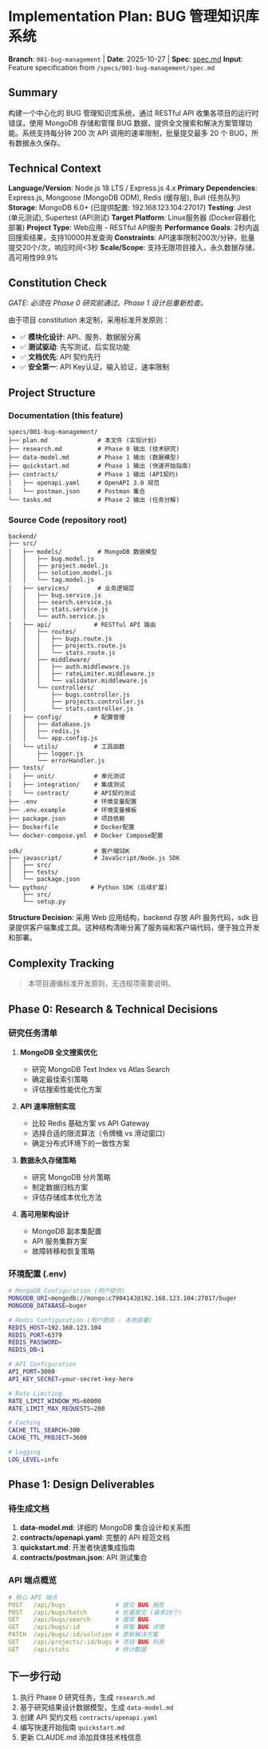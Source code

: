 # Implementation Plan: BUG 管理知识库系统

**Branch**: `001-bug-management` | **Date**: 2025-10-27 | **Spec**: [spec.md](spec.md)
**Input**: Feature specification from `/specs/001-bug-management/spec.md`

## Summary

构建一个中心化的 BUG 管理知识库系统，通过 RESTful API 收集各项目的运行时错误，使用 MongoDB 存储和管理 BUG 数据，提供全文搜索和解决方案管理功能。系统支持每分钟 200 次 API 调用的速率限制，批量提交最多 20 个 BUG，所有数据永久保存。

## Technical Context

**Language/Version**: Node.js 18 LTS / Express.js 4.x
**Primary Dependencies**: Express.js, Mongoose (MongoDB ODM), Redis (缓存层), Bull (任务队列)
**Storage**: MongoDB 6.0+ (已提供配置: 192.168.123.104:27017)
**Testing**: Jest (单元测试), Supertest (API测试)
**Target Platform**: Linux服务器 (Docker容器化部署)
**Project Type**: Web应用 - RESTful API服务
**Performance Goals**: 2秒内返回搜索结果，支持10000并发查询
**Constraints**: API速率限制200次/分钟，批量提交20个/次，响应时间<3秒
**Scale/Scope**: 支持无限项目接入，永久数据存储，高可用性99.9%

## Constitution Check

*GATE: 必须在 Phase 0 研究前通过。Phase 1 设计后重新检查。*

由于项目 constitution 未定制，采用标准开发原则：
- ✅ **模块化设计**: API、服务、数据层分离
- ✅ **测试驱动**: 先写测试，后实现功能
- ✅ **文档优先**: API 契约先行
- ✅ **安全第一**: API Key认证，输入验证，速率限制

## Project Structure

### Documentation (this feature)

```text
specs/001-bug-management/
├── plan.md              # 本文件 (实现计划)
├── research.md          # Phase 0 输出 (技术研究)
├── data-model.md        # Phase 1 输出 (数据模型)
├── quickstart.md        # Phase 1 输出 (快速开始指南)
├── contracts/           # Phase 1 输出 (API契约)
│   ├── openapi.yaml     # OpenAPI 3.0 规范
│   └── postman.json     # Postman 集合
└── tasks.md             # Phase 2 输出 (任务分解)
```

### Source Code (repository root)

```text
backend/
├── src/
│   ├── models/          # MongoDB 数据模型
│   │   ├── bug.model.js
│   │   ├── project.model.js
│   │   ├── solution.model.js
│   │   └── tag.model.js
│   ├── services/        # 业务逻辑层
│   │   ├── bug.service.js
│   │   ├── search.service.js
│   │   ├── stats.service.js
│   │   └── auth.service.js
│   ├── api/            # RESTful API 路由
│   │   ├── routes/
│   │   │   ├── bugs.route.js
│   │   │   ├── projects.route.js
│   │   │   └── stats.route.js
│   │   ├── middleware/
│   │   │   ├── auth.middleware.js
│   │   │   ├── rateLimiter.middleware.js
│   │   │   └── validator.middleware.js
│   │   └── controllers/
│   │       ├── bugs.controller.js
│   │       ├── projects.controller.js
│   │       └── stats.controller.js
│   ├── config/         # 配置管理
│   │   ├── database.js
│   │   ├── redis.js
│   │   └── app.config.js
│   └── utils/          # 工具函数
│       ├── logger.js
│       └── errorHandler.js
├── tests/
│   ├── unit/           # 单元测试
│   ├── integration/    # 集成测试
│   └── contract/       # API契约测试
├── .env                # 环境变量配置
├── .env.example        # 环境变量模板
├── package.json        # 项目依赖
├── Dockerfile          # Docker配置
└── docker-compose.yml  # Docker Compose配置

sdk/                    # 客户端SDK
├── javascript/         # JavaScript/Node.js SDK
│   ├── src/
│   ├── tests/
│   └── package.json
└── python/            # Python SDK (后续扩展)
    ├── src/
    └── setup.py
```

**Structure Decision**: 采用 Web 应用结构，backend 存放 API 服务代码，sdk 目录提供客户端集成工具。这种结构清晰分离了服务端和客户端代码，便于独立开发和部署。

## Complexity Tracking

> 本项目遵循标准开发原则，无违规项需要说明。

## Phase 0: Research & Technical Decisions

### 研究任务清单

1. **MongoDB 全文搜索优化**
   - 研究 MongoDB Text Index vs Atlas Search
   - 确定最佳索引策略
   - 评估搜索性能优化方案

2. **API 速率限制实现**
   - 比较 Redis 基础方案 vs API Gateway
   - 选择合适的限流算法（令牌桶 vs 滑动窗口）
   - 确定分布式环境下的一致性方案

3. **数据永久存储策略**
   - 研究 MongoDB 分片策略
   - 制定数据归档方案
   - 评估存储成本优化方法

4. **高可用架构设计**
   - MongoDB 副本集配置
   - API 服务集群方案
   - 故障转移和恢复策略

### 环境配置 (.env)

```bash
# MongoDB Configuration (用户提供)
MONGODB_URI=mongodb://mongo:c790414J@192.168.123.104:27017/buger
MONGODB_DATABASE=buger

# Redis Configuration (用户提供 - 本地部署)
REDIS_HOST=192.168.123.104
REDIS_PORT=6379
REDIS_PASSWORD=
REDIS_DB=1

# API Configuration
API_PORT=3000
API_KEY_SECRET=your-secret-key-here

# Rate Limiting
RATE_LIMIT_WINDOW_MS=60000
RATE_LIMIT_MAX_REQUESTS=200

# Caching
CACHE_TTL_SEARCH=300
CACHE_TTL_PROJECT=3600

# Logging
LOG_LEVEL=info
```

## Phase 1: Design Deliverables

### 待生成文档

1. **data-model.md**: 详细的 MongoDB 集合设计和关系图
2. **contracts/openapi.yaml**: 完整的 API 规范文档
3. **quickstart.md**: 开发者快速集成指南
4. **contracts/postman.json**: API 测试集合

### API 端点概览

```yaml
# 核心 API 端点
POST   /api/bugs              # 提交 BUG 报告
POST   /api/bugs/batch        # 批量提交 (最多20个)
GET    /api/bugs/search       # 搜索 BUG
GET    /api/bugs/:id          # 获取 BUG 详情
PATCH  /api/bugs/:id/solution # 更新解决方案
GET    /api/projects/:id/bugs # 项目 BUG 列表
GET    /api/stats             # 统计数据
```

## 下一步行动

1. 执行 Phase 0 研究任务，生成 `research.md`
2. 基于研究结果设计数据模型，生成 `data-model.md`
3. 创建 API 契约文档 `contracts/openapi.yaml`
4. 编写快速开始指南 `quickstart.md`
5. 更新 CLAUDE.md 添加具体技术栈信息
